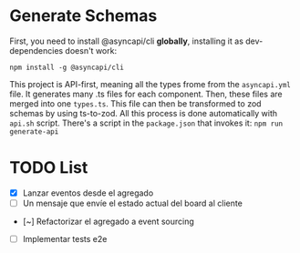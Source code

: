
# Generate Schemas
First, you need to install @asyncapi/cli **globally**, installing it as dev-dependencies doesn't work:

`npm install -g @asyncapi/cli`

This project is API-first, meaning all the types frome from the `asyncapi.yml` file. It generates many .ts files for each component. Then, these files are merged into one `types.ts`. This file can then be transformed to zod schemas by using ts-to-zod. All this process is done automatically with `api.sh` script. There's a script in the `package.json` that invokes it: `npm run generate-api`


# TODO List

* [x] Lanzar eventos desde el agregado
* [ ] Un mensaje que envíe el estado actual del board al cliente
* [~] Refactorizar el agregado a event sourcing
* [ ] Implementar tests e2e
